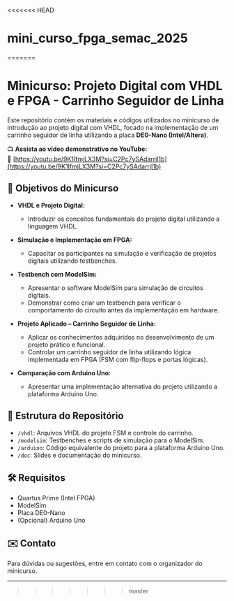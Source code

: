 <<<<<<< HEAD
# mini_curso_fpga_semac_2025
=======
# Minicurso: Projeto Digital com VHDL e FPGA - Carrinho Seguidor de Linha

Este repositório contém os materiais e códigos utilizados no minicurso de introdução ao projeto digital com VHDL, focado na implementação de um carrinho seguidor de linha utilizando a placa **DE0-Nano (Intel/Altera)**.

📺 **Assista ao vídeo demonstrativo no YouTube:**  
🔗 [https://youtu.be/9K1IfmjLX3M?si=C2Pc7ySAdarrjl1b](https://youtu.be/9K1IfmjLX3M?si=C2Pc7ySAdarrjl1b)

## 🎯 Objetivos do Minicurso

- **VHDL e Projeto Digital:**
  - Introduzir os conceitos fundamentais do projeto digital utilizando a linguagem VHDL.

- **Simulação e Implementação em FPGA:**
  - Capacitar os participantes na simulação e verificação de projetos digitais utilizando testbenches.

- **Testbench com ModelSim:**
  - Apresentar o software ModelSim para simulação de circuitos digitais.
  - Demonstrar como criar um testbench para verificar o comportamento do circuito antes da implementação em hardware.

- **Projeto Aplicado – Carrinho Seguidor de Linha:**
  - Aplicar os conhecimentos adquiridos no desenvolvimento de um projeto prático e funcional.
  - Controlar um carrinho seguidor de linha utilizando lógica implementada em FPGA (FSM com flip-flops e portas lógicas).

- **Comparação com Arduino Uno:**
  - Apresentar uma implementação alternativa do projeto utilizando a plataforma Arduino Uno.

## 📁 Estrutura do Repositório

- `/vhdl`: Arquivos VHDL do projeto FSM e controle do carrinho.
- `/modelsim`: Testbenches e scripts de simulação para o ModelSim.
- `/arduino`: Código equivalente do projeto para a plataforma Arduino Uno.
- `/doc`: Slides e documentação do minicurso.

## 🛠️ Requisitos

- Quartus Prime (Intel FPGA)
- ModelSim
- Placa DE0-Nano
- (Opcional) Arduino Uno

## ✉️ Contato

Para dúvidas ou sugestões, entre em contato com o organizador do minicurso.

---



>>>>>>> master
